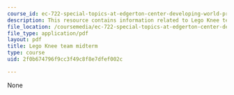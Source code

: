 ```yaml
---
course_id: ec-722-special-topics-at-edgerton-center-developing-world-prosthetics-spring-2010
description: This resource contains information related to Lego Knee team midterm.
file_location: /coursemedia/ec-722-special-topics-at-edgerton-center-developing-world-prosthetics-spring-2010/2f0b674796f9cc3f49c8f8e7dfef002c_MITEC_722S10_lgoknee_mdtm.pdf
file_type: application/pdf
layout: pdf
title: Lego Knee team midterm
type: course
uid: 2f0b674796f9cc3f49c8f8e7dfef002c

---
```

None
